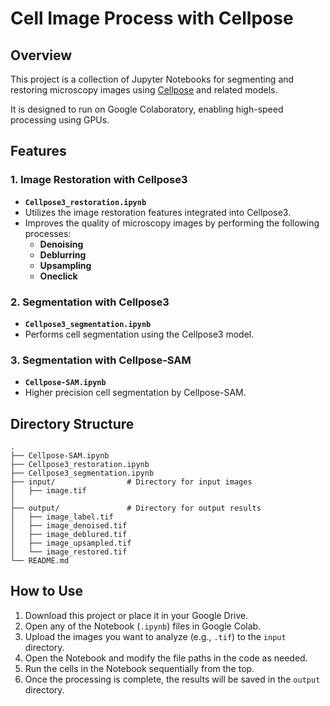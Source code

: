 # Cell Image Process with Cellpose

## Overview

This project is a collection of Jupyter Notebooks for segmenting and restoring microscopy images using [Cellpose](https://github.com/MouseLand/cellpose) and related models.

It is designed to run on Google Colaboratory, enabling high-speed processing using GPUs.

## Features

### 1. Image Restoration with Cellpose3

- **`Cellpose3_restoration.ipynb`**
- Utilizes the image restoration features integrated into Cellpose3.
- Improves the quality of microscopy images by performing the following processes:
    - **Denoising**
    - **Deblurring**
    - **Upsampling**
    - **Oneclick**

### 2. Segmentation with Cellpose3

- **`Cellpose3_segmentation.ipynb`**
- Performs cell segmentation using the Cellpose3 model.

### 3. Segmentation with Cellpose-SAM

- **`Cellpose-SAM.ipynb`**
- Higher precision cell segmentation by Cellpose-SAM.

## Directory Structure

```
.
├── Cellpose-SAM.ipynb
├── Cellpose3_restoration.ipynb
├── Cellpose3_segmentation.ipynb
├── input/                # Directory for input images
│   ├── image.tif
│
├── output/               # Directory for output results
│   ├── image_label.tif
│   ├── image_denoised.tif
│   ├── image_deblured.tif
│   ├── image_upsampled.tif
│   └── image_restored.tif
└── README.md
```

## How to Use

1.  Download this project or place it in your Google Drive.
2.  Open any of the Notebook (`.ipynb`) files in Google Colab.
3.  Upload the images you want to analyze (e.g., `.tif`) to the `input` directory.
4.  Open the Notebook and modify the file paths in the code as needed.
5.  Run the cells in the Notebook sequentially from the top.
6.  Once the processing is complete, the results will be saved in the `output` directory.

